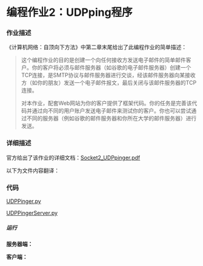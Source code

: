 # 编程作业2：UDPping程序

### 作业描述

《计算机网络：自顶向下方法》中第二章末尾给出了此编程作业的简单描述：

> 这个编程作业的目的是创建一个向任何接收方发送电子邮件的简单邮件客户。你的客户将必须与邮件服务器（如谷歌的电子邮件服务器）创建一个TCP连接，是SMTP协议与邮件服务器进行交谈，经该邮件服务器向某接收方（如你的朋友）发送一个电子邮件报文，最后关闭与该邮件服务器的TCP连接。
>
> 对本作业，配套Web网站为你的客户提供了框架代码。你的任务是完善该代码并通过向不同的用户账户发送电子邮件来测试你的客户。你也可以尝试通过不同的服务器（例如谷歌的邮件服务器和你所在大学的邮件服务器）进行发送。

### 详细描述

官方给出了该作业的详细文档：[Socket2_UDPpinger.pdf](assignment/Socket2_UDPpinger.pdf)

以下为文件内容翻译：

> 



### 代码





[UDPPinger.py](source/UDPPinger.py)

[UDPPingerServer.py](source/UDPPingerServer.py)

##### 运行

**服务器端：**



**客户端：**

